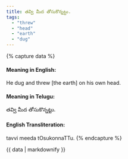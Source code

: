 ```yaml
---
title: తవ్వి మీద తోసుకొన్నట్టు.
tags:
  - "threw"
  - "head"
  - "earth"
  - "dug"
---
```


{% capture data %}
#### Meaning in English:
He dug and threw [the earth] on his own head.

#### Meaning in Telugu:
తవ్వి మీద తోసుకొన్నట్టు.

#### English Transliteration:
tavvi meeda tOsukonnaTTu.
{% endcapture %}

{{ data | markdownify }}

